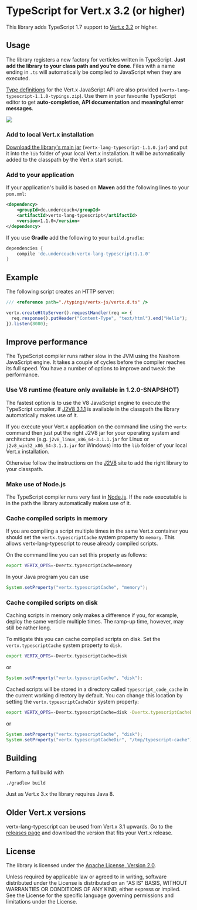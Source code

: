 TypeScript for Vert.x 3.2 (or higher)
=====================================

This library adds TypeScript 1.7 support to [Vert.x 3.2](http://vertx.io) or higher.

Usage
-----

The library registers a new factory for verticles written in TypeScript. **Just
add the library to your class path and you're done**. Files with a name ending
in `.ts` will automatically be compiled to JavaScript when they are executed.

[Type definitions](https://github.com/michel-kraemer/vertx-lang-typescript/releases/)
for the Vert.x JavaScript API are also provided (`vertx-lang-typescript-1.1.0-typings.zip`). Use them in your
favourite TypeScript editor to get **auto-completion**, **API documentation** and
**meaningful error messages**.

<img src="https://raw.githubusercontent.com/michel-kraemer/vertx-lang-typescript/aaa67228c998bf9dc64b5f45fb407ef56169efec/screencast.gif">

### Add to local Vert.x installation

[Download the library's main jar](https://github.com/michel-kraemer/vertx-lang-typescript/releases/) (`vertx-lang-typescript-1.1.0.jar`)
and put it into the `lib` folder of your local Vert.x installation. It will be automatically
added to the classpath by the Vert.x start script.

### Add to your application

If your application's build is based on **Maven** add the following lines to your
`pom.xml`:

```xml
<dependency>
    <groupId>de.undercouch</groupId>
    <artifactId>vertx-lang-typescript</artifactId>
    <version>1.1.0</version>
</dependency>
```

If you use **Gradle** add the following to your `build.gradle`:

```gradle
dependencies {
    compile 'de.undercouch:vertx-lang-typescript:1.1.0'
}
```

Example
-------

The following script creates an HTTP server:

```typescript
/// <reference path="./typings/vertx-js/vertx.d.ts" />

vertx.createHttpServer().requestHandler(req => {
  req.response().putHeader("Content-Type", "text/html").end("Hello");
}).listen(8080);
```

Improve performance
-------------------

The TypeScript compiler runs rather slow in the JVM using the Nashorn JavaScript
engine. It takes a couple of cycles before the compiler reaches its full speed.
You have a number of options to improve and tweak the performance.

### Use V8 runtime (feature only available in 1.2.0-SNAPSHOT)

The fastest option is to use the V8 JavaScript engine to execute the
TypeScript compiler. If [J2V8 3.1.1](https://github.com/eclipsesource/j2v8) is
available in the classpath the library automatically makes use of it.

If you execute your Vert.x application on the command line using the `vertx`
command then just put the right J2V8 jar for your operating system and
architecture (e.g. `j2v8_linux_x86_64-3.1.1.jar` for Linux or
`j2v8_win32_x86_64-3.1.1.jar` for Windows) into the `lib` folder of your local
Vert.x installation.

Otherwise follow the instructions on the [J2V8](https://github.com/eclipsesource/j2v8)
site to add the right library to your classpath.

### Make use of Node.js

The TypeScript compiler runs very fast in [Node.js](https://nodejs.org/).
If the `node` executable is in the path the library automatically makes use of it.

### Cache compiled scripts in memory

If you are compiling a script multiple times in the same Vert.x container you
should set the `vertx.typescriptCache` system property to `memory`. This allows
vertx-lang-typescript to reuse already compiled scripts.

On the command line you can set this property as follows:

```bash
export VERTX_OPTS=-Dvertx.typescriptCache=memory
```

In your Java program you can use

```java
System.setProperty("vertx.typescriptCache", "memory");
```

### Cache compiled scripts on disk

Caching scripts in memory only makes a difference if you, for example, deploy
the same verticle multiple times. The ramp-up time, however, may still be
rather long.

To mitigate this you can cache compiled scripts on disk. Set the
`vertx.typescriptCache` system property to `disk`.

```bash
export VERTX_OPTS=-Dvertx.typescriptCache=disk
```

or

```java
System.setProperty("vertx.typescriptCache", "disk");
```

Cached scripts will be stored in a directory called `typescript_code_cache`
in the current working directory by default. You can change this location
by setting the `vertx.typescriptCacheDir` system property:

```bash
export VERTX_OPTS=-Dvertx.typescriptCache=disk -Dvertx.typescriptCacheDir=/tmp/typescript-cache
```

or

```java
System.setProperty("vertx.typescriptCache", "disk");
System.setProperty("vertx.typescriptCacheDir", "/tmp/typescript-cache");
```

Building
--------

Perform a full build with

```bash
./gradlew build
```

Just as Vert.x 3.x the library requires Java 8.

Older Vert.x versions
---------------------

vertx-lang-typescript can be used from Vert.x 3.1 upwards. Go to the
[releases page](https://github.com/michel-kraemer/vertx-lang-typescript/releases)
and download the version that fits your Vert.x release.

License
-------

The library is licensed under the
[Apache License, Version 2.0](http://www.apache.org/licenses/LICENSE-2.0).

Unless required by applicable law or agreed to in writing, software
distributed under the License is distributed on an "AS IS" BASIS,
WITHOUT WARRANTIES OR CONDITIONS OF ANY KIND, either express or implied.
See the License for the specific language governing permissions and
limitations under the License.
